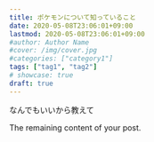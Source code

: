```yaml
---
title: ポケモンについて知っていること
date: 2020-05-08T23:06:01+09:00
lastmod: 2020-05-08T23:06:01+09:00
#author: Author Name
#cover: /img/cover.jpg
#categories: ["category1"]
tags: ["tag1", "tag2"]
# showcase: true
draft: true
---
```


なんでもいいから教えて

<!--more-->

The remaining content of your post.
